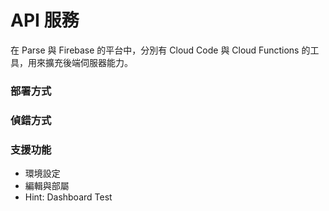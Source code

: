 # API 服務

在 Parse 與 Firebase 的平台中，分別有 Cloud Code 與 Cloud Functions 的工具，用來擴充後端伺服器能力。

### 部署方式

### 偵錯方式

### 支援功能




* 環境設定
* 編輯與部屬
* Hint: Dashboard Test
